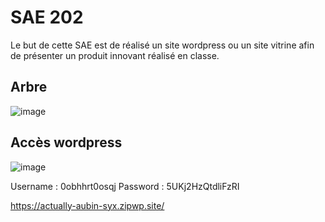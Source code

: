 <h1> SAE 202 </h1>

Le but de cette SAE est de réalisé un site wordpress ou un site vitrine afin de présenter un produit innovant réalisé en classe.

<h2> Arbre </h2>

![image](https://github.com/user-attachments/assets/afb97fb1-30f0-44de-b746-ce7ddc371549)

<h2> Accès wordpress </h2>

![image](https://github.com/user-attachments/assets/2b14279b-e234-4080-a898-97e1c23223a9)

Username : 0obhhrt0osqj
Password : 5UKj2HzQtdliFzRI

https://actually-aubin-syx.zipwp.site/

